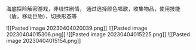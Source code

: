 海底探险解密游戏，非线性剧情，
通过选择颜色唱歌，收集物品，使用技能（盾，移动巨物），切换形态等


![[Pasted image 20230404020039.png]]
![[Pasted image 20230404015306.png]]
![[Pasted image 20230404015225.png]]
![[Pasted image 20230404015154.png]]